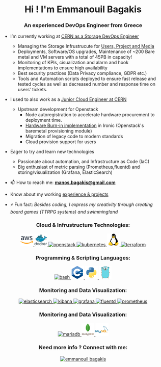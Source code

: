 <h1 align="center">Hi ! I'm Emmanouil Bagakis</h1>
<h3 align="center">An experienced DevOps Engineer from Greece</h3>

 -  I’m currently working at [CERN as a Storage DevOps Engineer](https://home.cern/science/computing/storage)
    - Managing the Storage Infrustrucute for [Users, Project and Media](https://indico.cern.ch/event/1353101/contributions/5805322/)
    - Deployments, Software/OS upgrades, Maintenance of ~200 Bare metal and VM servers with a total of 45PB in capacity!
    - Monitoring of KPIs, cisualization and alarm and hook implementations to ensure high availability
    - Best security practices (Data Privacy compliance, GDPR etc.)
    - Tools and Automation scripts deployed to ensure fast release and tested cycles as well as decreased number and response time on users' tickets.
 -  I used to also work as a [Junior Cloud Engineer at CERN](https://www.openstack.org/videos/summits/virtual/10-years-of-OpenStack-at-CERN-From-0-to-300k-cores)
    - Upstream development for Openstack
        - Node autoregistration to accelerate hardware procurement to deployment time.
        - [Hardware Burn-in implementation](https://www.youtube.com/watch?v=wy7T8WuYDMY&t=1s) in Ironic (Openstack's baremetal provisioning module)
        - Migration of legacy code to modern standards
        - Cloud provision support for users
- Eager to try and learn new technologies
  - Passionate about automation, and Infrastructure as Code (IaC)
  - Big enthusiast of metric parsing (Prometheus,fluentd) and storing/visualization (Grafana, ElasticSearch)
- 📫 How to reach me: **manos.bagakis@gmail.com**

-  Know about my working [experience & projects](https://www.linkedin.com/in/emmanouil-bagakis-a19684189/)

- ⚡ Fun fact: *Besides coding, I express my creativity through creating board games (TTRPG systems) and swimming!and*



<h3 align="center">Cloud & Infrustructure Technologies:</h3>
<p align="center">

<p align="center">
<a href="https://aws.amazon.com" target="_blank" rel="noreferrer"> <img src="https://raw.githubusercontent.com/devicons/devicon/master/icons/amazonwebservices/amazonwebservices-original-wordmark.svg" alt="aws" width="40" height="40"/> </a>
<a href="https://www.docker.com/" target="_blank" rel="noreferrer"> <img src="https://raw.githubusercontent.com/devicons/devicon/master/icons/docker/docker-original-wordmark.svg" alt="docker" width="40" height="40"/> </a>
<a href="https://www.openstack.org/" target="_blank" rel="noreferrer"> <img src="https://upload.wikimedia.org/wikipedia/commons/8/80/The_OpenStack_logo.svg" alt="openstack" width="40" height="40"/> </a>
<a href="https://kubernetes.io" target="_blank" rel="noreferrer"> <img src="https://www.vectorlogo.zone/logos/kubernetes/kubernetes-icon.svg" alt="kubernetes" width="40" height="40"/> </a>
<a href="https://www.linux.org/" target="_blank" rel="noreferrer"> <img src="https://raw.githubusercontent.com/devicons/devicon/master/icons/linux/linux-original.svg" alt="linux" width="40" height="40"/> </a>
<a href="https://www.terraform.io/" target="_blank" rel="noreferrer"> <img src="https://www.svgrepo.com/show/374122/terraform.svg
" alt="terraform" width="40" height="40"/> </a>

<h3 align="center">Programming & Scripting Languages:</h3>
<p align="center">
<a href="https://www.gnu.org/software/bash/" target="_blank" rel="noreferrer"> <img src="https://www.vectorlogo.zone/logos/gnu_bash/gnu_bash-icon.svg" alt="bash" width="40" height="40"/> </a>
<a href="https://www.w3schools.com/cpp/" target="_blank" rel="noreferrer"> <img src="https://raw.githubusercontent.com/devicons/devicon/master/icons/cplusplus/cplusplus-original.svg" alt="cplusplus" width="40" height="40"/> </a>
<a href="https://www.python.org" target="_blank" rel="noreferrer"> <img src="https://raw.githubusercontent.com/devicons/devicon/master/icons/python/python-original.svg" alt="python" width="40" height="40"/> </a>
<a href="https://golang.org" target="_blank" rel="noreferrer"> <img src="https://raw.githubusercontent.com/devicons/devicon/master/icons/go/go-original.svg" alt="go" width="40" height="40"/> </a> </p>

<h3 align="center">Monitoring and Data Visualization:</h3>
<p align="center">
<a href="https://www.elastic.co" target="_blank" rel="noreferrer"> <img src="https://www.vectorlogo.zone/logos/elastic/elastic-icon.svg" alt="elasticsearch" width="40" height="40"/> </a>
<a href="https://www.elastic.co/kibana" target="_blank" rel="noreferrer"> <img src="https://www.vectorlogo.zone/logos/elasticco_kibana/elasticco_kibana-icon.svg" alt="kibana" width="40" height="40"/> </a>
<a href="https://grafana.com" target="_blank" rel="noreferrer"> <img src="https://www.vectorlogo.zone/logos/grafana/grafana-icon.svg" alt="grafana" width="40" height="40"/> </a>
<a href="https://www.fluentd.org/" target="_blank" rel="noreferrer"> <img src="https://raw.githubusercontent.com/fluent/fluentd-docs-gitbook/53020426cdcfcb5a5f722031838ee1cb95b5a7a2/images/logo/Fluentd_square.png" alt="fluentd" width="40" height="40"/> </a>
<a href="https://prometheus.io/" target="_blank" rel="noreferrer"> <img src="https://www.vectorlogo.zone/logos/prometheusio/prometheusio-icon.svg" alt="prometheus" width="40" height="40"/> </a>


<h3 align="center">Monitoring and Data Visualization:</h3>
<p align="center">
<a href="https://mariadb.org/" target="_blank" rel="noreferrer"> <img src="https://www.vectorlogo.zone/logos/mariadb/mariadb-icon.svg" alt="mariadb" width="40" height="40"/> </a>
<a href="https://www.mongodb.com/" target="_blank" rel="noreferrer"> <img src="https://raw.githubusercontent.com/devicons/devicon/master/icons/mongodb/mongodb-original-wordmark.svg" alt="mongodb" width="40" height="40"/> </a>
<a href="https://www.mysql.com/" target="_blank" rel="noreferrer"> <img src="https://raw.githubusercontent.com/devicons/devicon/master/icons/mysql/mysql-original-wordmark.svg" alt="mysql" width="40" height="40"/> </a>


<h3 align="center">Need more info ? Connect with me:</h3>
<p align="center">
<a href="https://www.linkedin.com/in/emmanouil-bagakis-a19684189/" target="blank"><img align="center" src="https://raw.githubusercontent.com/rahuldkjain/github-profile-readme-generator/master/src/images/icons/Social/linked-in-alt.svg" alt="emmanouil bagakis" height="30" width="40" /></a>
</p>